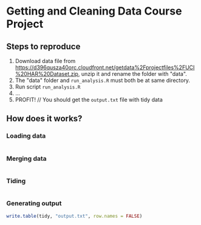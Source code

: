 # Getting and Cleaning Data Course Project

## Steps to reproduce
1. Download data file from https://d396qusza40orc.cloudfront.net/getdata%2Fprojectfiles%2FUCI%20HAR%20Dataset.zip, unzip it and rename the folder with "data".
2. The "data" folder and `run_analysis.R` must both be at same directory.
3. Run script `run_analysis.R`
4. ...
5. PROFIT! // You should get the `output.txt` file with tidy data

## How does it works?
### Loading data
```r

```

### Merging data 
```r

```

### Tiding 
```r

```

### Generating output
```r
write.table(tidy, "output.txt", row.names = FALSE)
```